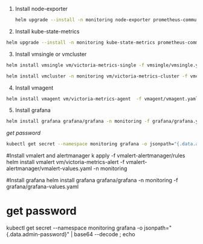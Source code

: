 1. Install node-exporter 
    ```bash
    helm upgrade --install -n monitoring node-exporter prometheus-community/prometheus-node-exporter -f node-exporter/node-exporter.yaml --create-namespace
    ```

2. Install kube-state-metrics

```bash
helm upgrade --install -n monitoring kube-state-metrics prometheus-community/kube-state-metrics -f kube-state-metrics/kube-state-metrics.yaml --create-namespace
```

3. Install vmsingle or vmcluster

```bash
helm install vmsingle vm/victoria-metrics-single -f vmsingle/vmsingle.yaml -n monitoring --create-namespace
```

```bash
helm install vmcluster -n monitoring vm/victoria-metrics-cluster -f vmcluster/vmcluster.yaml
```
4. Install vmagent

```bash
helm install vmagent vm/victoria-metrics-agent  -f vmagent/vmagent.yaml -n monitoring
```

5. Install grafana

```bash
helm install grafana grafana/grafana -n monitoring -f grafana/grafana.yaml
```

*get password*
```bash
kubectl get secret --namespace monitoring grafana -o jsonpath="{.data.admin-password}" | base64 --decode ; echo
```




#Install vmalert and alertmanager
k apply -f vmalert-alertmanager/rules
helm install vmalert vm/victoria-metrics-alert  -f vmalert-alertmanager/vmalert-values.yaml    -n monitoring

#Install grafana
helm install grafana grafana/grafana -n monitoring -f grafana/grafana-values.yaml
# get password
kubectl get secret --namespace monitoring grafana -o jsonpath="{.data.admin-password}" | base64 --decode ; echo